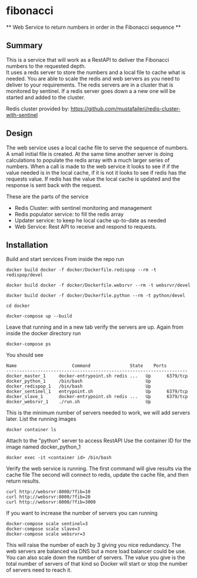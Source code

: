 # fibonacci
** Web Service to return numbers in order in the Fibonacci sequence **

## Summary
This is a service that will work as a RestAPI to deliver the Fibonacci numbers to the requested depth.  
It uses a reds server to store the numbers and a local file to cache what is needed.  You are able to scale the
redis and web servers as you need to deliver to your requirements. The redis servers are in a cluster that is monitored by sentinel.  If a redis server goes down a a new one will be started and added to the cluster.

Redis cluster provided by:
https://github.com/mustafaileri/redis-cluster-with-sentinel

## Design
The web service uses a local cache file to serve the sequence of numbers.  A small initial file is created.  At the same time another server is doing calculations to populate the redis array with a much larger series of numbers.  When a call is made to the web service it looks to see if if the value needed is in the local cache, if it is not it looks to see if redis has the requests value.  If redis has the value the local cache is updated and the response is sent back with the request.

These are the parts of the service

* Redis Cluster: with sentinel monitoring and management
* Redis populator service: to fill the redis array
* Updater service: to keep he local cache up-to-date as needed
* Web Service: Rest API to receive and respond to requests.


## Installation

Build and start services
From inside the repo run
```
docker build docker -f docker/Dockerfile.redispop --rm -t redispop/devel
```
```
docker build docker -f docker/Dockerfile.websrvr --rm -t websrvr/devel
```
```
docker build docker -f docker/Dockerfile.python --rm -t python/devel
```
```
cd docker
```
```
docker-compose up --build
```
Leave that running and in a new tab verify the servers are up.
Again from inside the docker directory run
```
docker-compose ps
```
You should see
```
Name                     Command               State    Ports  
---------------------------------------------------------------------
docker_master_1     docker-entrypoint.sh redis ...   Up      6379/tcp
docker_python_1     /bin/bash                        Up              
docker_redispop_1   /bin/bash                        Up              
docker_sentinel_1   entrypoint.sh                    Up      6379/tcp
docker_slave_1      docker-entrypoint.sh redis ...   Up      6379/tcp
docker_websrvr_1    ./run.sh                         Up  
```
This is the minimum number of servers needed to work, we will add servers later.
List the running images
```
docker container ls
```
Attach to the "python" server to access RestAPI
Use the container ID for the image named docker_python_1
```
docker exec -it <container id> /bin/bash
```
Verify the web service is running.
The first command will give results via the cache file
The second will connect to redis, update the cache file, and then return results.
```
curl http://websrvr:8000/?fib=10
curl http://websrvr:8000/?fib=20
curl http://websrvr:8000/?fib=3000
```
If you want to increase the number of servers you can running
```
docker-compose scale sentinel=3
docker-compose scale slave=3
docker-compose scale websrvr=3
```
This will raise the number of each by 3 giving you nice redundancy.
The web servers are balanced via DNS but a more load balancer could be use.  
You can also scale down the number of servers. The value you give is the total number of servers of that kind so Docker will start or stop the number of servers need to reach it.
